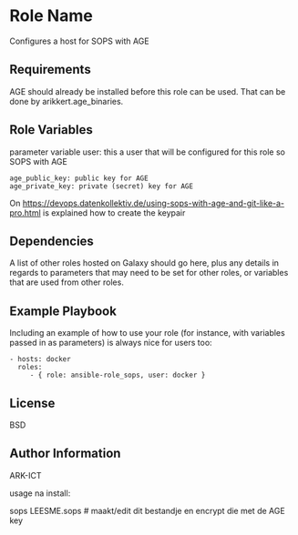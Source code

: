 Role Name
=========

Configures a host for SOPS with AGE

Requirements
------------

AGE should already be installed before this role can be used.
That can be done by arikkert.age_binaries.

Role Variables
--------------

parameter variable
    user: this a user that will be configured for this role so SOPS with AGE

    age_public_key: public key for AGE
    age_private_key: private (secret) key for AGE

On https://devops.datenkollektiv.de/using-sops-with-age-and-git-like-a-pro.html is explained how to create the keypair

Dependencies
------------

A list of other roles hosted on Galaxy should go here, plus any details in regards to parameters that may need to be set for other roles, or variables that are used from other roles.

Example Playbook
----------------

Including an example of how to use your role (for instance, with variables passed in as parameters) is always nice for users too:

    - hosts: docker
      roles:
         - { role: ansible-role_sops, user: docker }

License
-------

BSD

Author Information
------------------

ARK-ICT

usage na install:

sops LEESME.sops	# maakt/edit dit bestandje en encrypt die met de AGE key
